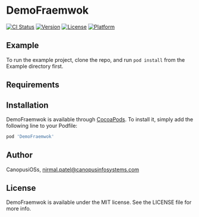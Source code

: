 # DemoFraemwok

[![CI Status](https://img.shields.io/travis/CanopusiOSs/DemoFraemwok.svg?style=flat)](https://travis-ci.org/CanopusiOSs/DemoFraemwok)
[![Version](https://img.shields.io/cocoapods/v/DemoFraemwok.svg?style=flat)](https://cocoapods.org/pods/DemoFraemwok)
[![License](https://img.shields.io/cocoapods/l/DemoFraemwok.svg?style=flat)](https://cocoapods.org/pods/DemoFraemwok)
[![Platform](https://img.shields.io/cocoapods/p/DemoFraemwok.svg?style=flat)](https://cocoapods.org/pods/DemoFraemwok)

## Example

To run the example project, clone the repo, and run `pod install` from the Example directory first.

## Requirements

## Installation

DemoFraemwok is available through [CocoaPods](https://cocoapods.org). To install
it, simply add the following line to your Podfile:

```ruby
pod 'DemoFraemwok'
```

## Author

CanopusiOSs, nirmal.patel@canopusinfosystems.com

## License

DemoFraemwok is available under the MIT license. See the LICENSE file for more info.
